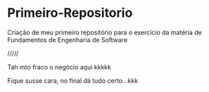 # Primeiro-Repositorio
Criação de meu primeiro repositório para o exercício da matéria de Fundamentos de Engenharia de Software

/////

Tah mto fraco o negócio aqui kkkkk

Fique susse cara, no final dá tudo certo...kkk
